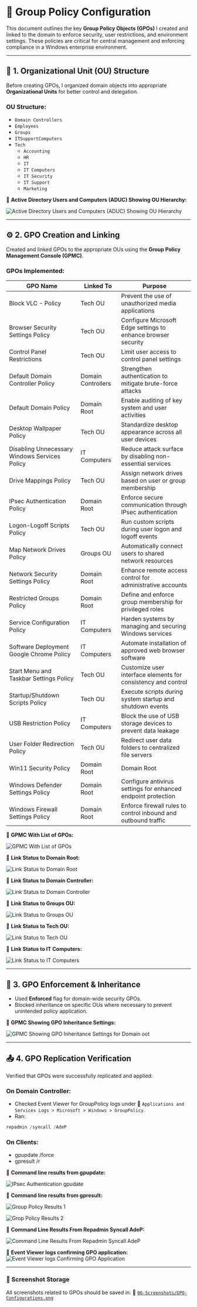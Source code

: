 # 🔧 Group Policy Configuration

This document outlines the key **Group Policy Objects (GPOs)** I created and linked to the domain to enforce security, user restrictions, and environment settings. These policies are critical for central management and enforcing compliance in a Windows enterprise environment.

---

## 🧱 1. Organizational Unit (OU) Structure

Before creating GPOs, I organized domain objects into appropriate **Organizational Units** for better control and delegation.

### OU Structure:
- `Domain Controllers`
- `Employees`
- `Groups`
- `ITSupportComputers`
- `Tech`
  - `Accounting`
  - `HR`
  - `IT`
  - `IT Computers`
  - `IT Security`
  - `IT Support`
  - `Marketing`

📸 **Active Directory Users and Computers (ADUC) Showing OU Hierarchy:**

![Active Directory Users and Computers (ADUC) Showing OU Hierarchy](https://github.com/user-attachments/assets/f58420e2-e67f-497b-9862-ce4a8be2a78a)

---

## ⚙️ 2. GPO Creation and Linking

Created and linked GPOs to the appropriate OUs using the **Group Policy Management Console (GPMC)**.

### GPOs Implemented:
| GPO Name                                        | Linked To           | Purpose                                                         |
|-------------------------------------------------|---------------------|-----------------------------------------------------------------|
| Block VLC - Policy                              | Tech OU             | Prevent the use of unauthorized media applications              |
| Browser Security Settings Policy                | Tech OU             | Configure Microsoft Edge settings to enhance browser security   |
| Control Panel Restrictions                      | Tech OU             | Limit user access to control panel settings                     |
| Default Domain Controller Policy                | Domain Controllers  | Strengthen authentication to mitigate brute-force attacks       |
| Default Domain Policy                           | Domain Root         | Enable auditing of key system and user activities               |
| Desktop Wallpaper Policy                        | Tech OU             | Standardize desktop appearance across all user devices          |
| Disabling Unnecessary Windows Services Policy   | IT Computers        | Reduce attack surface by disabling non-essential services       |
| Drive Mappings Policy                           | Tech OU             | Assign network drives based on user or group membership         |
| IPsec Authentication Policy                     | Domain Root         | Enforce secure communication through IPsec authentication       |
| Logon-Logoff Scripts Policy                     | Tech OU             | Run custom scripts during user logon and logoff events          |
| Map Network Drives Policy                       | Groups OU           | Automatically connect users to shared network resources         |
| Network Security Settings Policy                | Domain Root         | Enhance remote access control for administrative accounts       |
| Restricted Groups Policy                        | Domain Root         | Define and enforce group membership for privileged roles        |
| Service Configuration Policy                    | IT Computers        | Harden systems by managing and securing Windows services        |
| Software Deployment Google Chrome Policy        | IT Computers        | Automate installation of approved web browser software          |
| Start Menu and Taskbar Settings Policy          | Tech OU             | Customize user interface elements for consistency and control   |
| Startup/Shutdown Scripts Policy                 | Tech OU             | Execute scripts during system startup and shutdown events       |
| USB Restriction Policy                          | IT Computers        | Block the use of USB storage devices to prevent data leakage    |
| User Folder Redirection Policy                  | Tech OU             | Redirect user data folders to centralized file servers          |
| Win11 Security Policy | Domain Root             | Domain Root         | Apply Windows 11-specific hardening configurations              |
| Windows Defender Settings Policy                | Domain Root         | Configure antivirus settings for enhanced endpoint protection   |
| Windows Firewall Settings Policy                | Domain Root         | Enforce firewall rules to control inbound and outbound traffic  |

📸 **GPMC With List of GPOs:**

![GPMC With List of GPOs](https://github.com/user-attachments/assets/f4e52b53-440b-4efb-b7d9-a11dfdbb719d)

📸 **Link Status to Domain Root:**

![Link Status to Domain Root](https://github.com/user-attachments/assets/8419880b-5c0e-4bca-a39e-d3c28cf0d956)

📸 **Link Status to Domain Controller:**

![Link Status to Domain Controller](https://github.com/user-attachments/assets/1b625100-a06a-4aba-a13c-812f6016af31)

📸 **Link Status to Groups OU:**

![Link Status to Groups OU](https://github.com/user-attachments/assets/439629b7-8078-450e-8756-7ec81a192a3c)

📸 **Link Status to Tech OU:**

![Link Status to Tech OU](https://github.com/user-attachments/assets/4f1e9f37-e83f-4353-bea0-a0b7b3e51d34)

📸 **Link Status to IT Computers:**

![Link Status to IT Computers](https://github.com/user-attachments/assets/e8c0540a-aac3-4f7a-acd3-c6c42398c65b)

---

## 🔁 3. GPO Enforcement & Inheritance

- Used **Enforced** flag for domain-wide security GPOs.
- Blocked inheritance on specific OUs where necessary to prevent unintended policy application.

📸 **GPMC Showing GPO Inheritance Settings:**

![GPMC Showing GPO Inheritance Settings for Domain oot](https://github.com/user-attachments/assets/074de9ee-94c7-49cc-99be-05c6fa7346e2)

---

## 📤 4. GPO Replication Verification

Verified that GPOs were successfully replicated and applied:

### On Domain Controller:
- Checked Event Viewer for GroupPolicy logs under 📂 `Applications and Services Logs > Microsoft > Windows > GroupPolicy`.
- Ran:
```powershell
repadmin /syncall /AdeP
```

### On Clients:
- gpupdate /force
- gpresult /r

📸 **Command line results from gpupdate:**

![IPsec Authentication gpudate](https://github.com/user-attachments/assets/393227ba-3625-4c5f-b801-b0d39e827a24)


📸 **Command line results from gpresult:**

![Group Policy Results 1](https://github.com/user-attachments/assets/6d3b0ed5-fea1-491e-94df-7df944c765e0)

![Grop Policy Results 2](https://github.com/user-attachments/assets/6bcddea7-d1d5-4e53-b2b6-20641a4e393b)

📸 **Command Line Results From Repadmin Syncall AdeP:**

![Command Line Results From Repadmin Syncall AdeP](https://github.com/user-attachments/assets/e6cb722d-b5fc-41ca-973a-22f2f56adfc1)

📸 **Event Viewer logs confirming GPO application:**
![Event Viewer logs Confirming GPO Application](https://github.com/user-attachments/assets/2b27071d-d616-4de8-bb5d-932dfeff5ae7)

---

### 📁 Screenshot Storage
All screenshots related to GPOs should be saved in:
📂 [`06-Screenshots/GPO-Configurations.png`](https://github.com/Hugh-Kumbi/Hugh-Kumbi-Active-Directory-Lab/blob/main/06-Screenshots/VI.%20GPO-Configurations/README.md)

